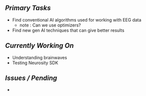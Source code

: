 ## *Primary Tasks*
  - Find conventional AI algorithms used for working with EEG data
      - note : Can we use optimizers?
  - Find new gen AI techniques that can give better results
## *Currently Working On*
- Understanding brainwaves
- Testing Neurosity SDK
## *Issues / Pending*
- 
